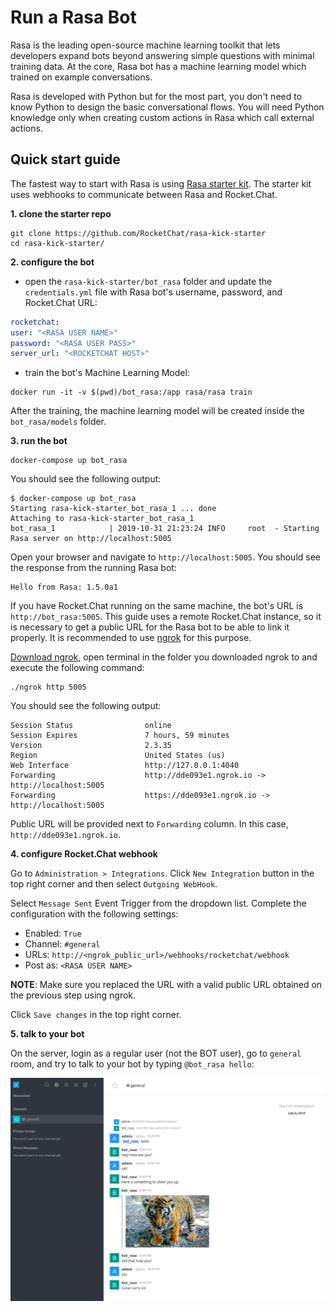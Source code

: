 # Run a Rasa Bot

Rasa is the leading open-source machine learning toolkit that lets developers expand bots beyond answering simple questions
with minimal training data. At the core, Rasa bot has a machine learning model which trained on example conversations.

Rasa is developed with Python but for the most part, you don't need to know Python to design the basic conversational flows.
You will need Python knowledge only when creating custom actions in Rasa which call external actions.

## Quick start guide

The fastest way to start with Rasa is using [Rasa starter kit](https://github.com/RocketChat/rasa-kick-starter).
The starter kit uses webhooks to communicate between Rasa and Rocket.Chat.

**1. clone the starter repo**

```
git clone https://github.com/RocketChat/rasa-kick-starter
cd rasa-kick-starter/
```

**2. configure the bot**

* open the `rasa-kick-starter/bot_rasa` folder and update the `credentials.yml` file with Rasa bot's username, password, and Rocket.Chat URL:

```yaml
rocketchat:
user: "<RASA USER NAME>"
password: "<RASA USER PASS>"
server_url: "<ROCKETCHAT HOST>"
```

* train the bot's Machine Learning Model:

```
docker run -it -v $(pwd)/bot_rasa:/app rasa/rasa train
```

After the training, the machine learning model will be created inside the `bot_rasa/models` folder.

**3. run the bot**

```
docker-compose up bot_rasa
```

You should see the following output:

```
$ docker-compose up bot_rasa
Starting rasa-kick-starter_bot_rasa_1 ... done
Attaching to rasa-kick-starter_bot_rasa_1
bot_rasa_1            | 2019-10-31 21:23:24 INFO     root  - Starting Rasa server on http://localhost:5005
```

Open your browser and navigate to `http://localhost:5005`. You should see the response from the running Rasa bot:

```
Hello from Rasa: 1.5.0a1
```

If you have Rocket.Chat running on the same machine, the bot's URL is `http://bot_rasa:5005`.
This guide uses a remote Rocket.Chat instance, so it is necessary to get a public URL for the Rasa bot
to be able to link it properly. It is recommended to use [ngrok](https://ngrok.com/download) for this purpose.

[Download ngrok](https://ngrok.com/download), open terminal in the folder you downloaded ngrok to and execute the following command:

```
./ngrok http 5005
```

You should see the following output:

```
Session Status                online
Session Expires               7 hours, 59 minutes
Version                       2.3.35
Region                        United States (us)
Web Interface                 http://127.0.0.1:4040
Forwarding                    http://dde093e1.ngrok.io -> http://localhost:5005
Forwarding                    https://dde093e1.ngrok.io -> http://localhost:5005
```

Public URL will be provided next to `Forwarding` column. In this case, `http://dde093e1.ngrok.io`.

**4. configure Rocket.Chat webhook**

Go to `Administration > Integrations`. Click `New Integration` button in the top right corner and then select `Outgoing WebHook`.

Select `Message Sent` Event Trigger from the dropdown list. Complete the configuration with the following settings:

* Enabled: `True`
* Channel: `#general`
* URLs: `http://<ngrok_public_url>/webhooks/rocketchat/webhook`
* Post as: `<RASA USER NAME>`

**NOTE**: Make sure you replaced the URL with a valid public URL obtained on the previous step using ngrok.

Click `Save changes` in the top right corner.

**5. talk to your bot**

On the server, login as a regular user (not the BOT user), go to `general` room, and try to talk to your bot by typing `@bot_rasa hello`:

![Rasa bot is talking](rasa-bot-example.png)